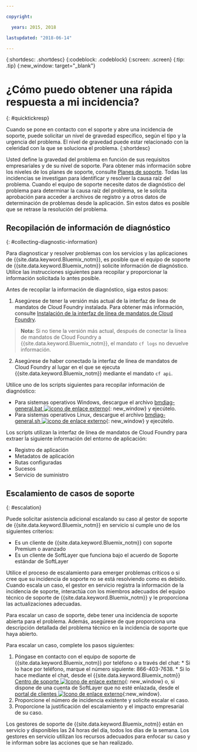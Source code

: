 ```yaml
---

copyright:

  years: 2015, 2018

lastupdated: "2018-06-14"

---
```



{:shortdesc: .shortdesc}
{:codeblock: .codeblock}
{:screen: .screen}
{:tip: .tip}
{:new_window: target="_blank"}


# ¿Cómo puedo obtener una rápida respuesta a mi incidencia?
{: #quicktickresp}

Cuando se pone en contacto con el soporte y abre una incidencia de soporte, puede solicitar un nivel de gravedad específico, según el tipo y la urgencia del problema. El nivel de gravedad puede estar relacionado con la celeridad con la que se soluciona el problema.
{:shortdesc}

Usted define la gravedad del problema en función de sus requisitos empresariales y de su nivel de soporte. Para obtener más información sobre los niveles de los planes de soporte, consulte [Planes de soporte](/docs/get-support/index.html). Todas las incidencias se investigan para identificar y resolver la causa raíz del problema. Cuando el equipo de soporte necesite datos de diagnóstico del problema para determinar la causa raíz del problema, se le solicita aprobación para acceder a archivos de registro y a otros datos de determinación de problemas desde la aplicación. Sin estos datos es posible que se retrase la resolución del problema.

## Recopilación de información de diagnóstico
{: #collecting-diagnostic-information}

Para diagnosticar y resolver problemas con los servicios y las aplicaciones de {{site.data.keyword.Bluemix_notm}}, es posible que el equipo de soporte de {{site.data.keyword.Bluemix_notm}} solicite información de diagnóstico. Utilice las instrucciones siguientes para recopilar y proporcionar la información solicitada lo antes posible.

Antes de recopilar la información de diagnóstico, siga estos pasos:

1. Asegúrese de tener la versión más actual de la interfaz de línea de mandatos de Cloud Foundry instalada. Para obtener más información, consulte [Instalación de la interfaz de línea de mandatos de Cloud Foundry](/docs/starters/install_cli.html).
>**Nota:** Si no tiene la versión más actual, después de conectar la línea de mandatos de Cloud Foundry a {{site.data.keyword.Bluemix_notm}}, el mandato `cf logs` no devuelve información.
2. Asegúrese de haber conectado la interfaz de línea de mandatos de Cloud Foundry al lugar en el que se ejecuta {{site.data.keyword.Bluemix_notm}} mediante el mandato `cf api`.

Utilice uno de los scripts siguientes para recopilar información de diagnóstico:

  * Para sistemas operativos Windows, descargue el archivo [bmdiag-general.bat ![icono de enlace externo](../icons/launch-glyph.svg "icono de enlace externo")](http://bluemix-mustgather.mybluemix.net/mustgather/general/bmdiag-general.bat){: new_window} y ejecútelo.
  * Para sistemas operativos Linux, descargue el archivo [bmdiag-general.sh ![icono de enlace externo](../icons/launch-glyph.svg "icono de enlace externo")](http://bluemix-mustgather.mybluemix.net/mustgather/general/bmdiag-general.sh){: new_window} y ejecútelo.

Los scripts utilizan la interfaz de línea de mandatos de Cloud Foundry para extraer la siguiente información del entorno de aplicación:
  * Registro de aplicación
  * Metadatos de aplicación
  * Rutas configuradas
  * Sucesos
  * Servicio de suministro

## Escalamiento de casos de soporte
{: #escalation}

Puede solicitar asistencia adicional escalando su caso al gestor de soporte de {{site.data.keyword.Bluemix_notm}} en servicio si cumple uno de los siguientes criterios:
  * Es un cliente de {{site.data.keyword.Bluemix_notm}} con soporte Premium o avanzado
  * Es un cliente de SoftLayer que funciona bajo el acuerdo de Soporte estándar de SoftLayer

Utilice el proceso de escalamiento para emerger problemas críticos o si cree que su incidencia de soporte no se está resolviendo como es debido. Cuando escala un caso, el gestor en servicio registra la información de la incidencia de soporte, interactúa con los miembros adecuados del equipo técnico de soporte de {{site.data.keyword.Bluemix_notm}} y le proporciona las actualizaciones adecuadas.

Para escalar un caso de soporte, debe tener una incidencia de soporte abierta para el problema.  Además, asegúrese de que proporciona una descripción detallada del problema técnico en la incidencia de soporte que haya abierto.

 Para escalar un caso, complete los pasos siguientes:

  1. Póngase en contacto con el equipo de soporte de {{site.data.keyword.Bluemix_notm}} por teléfono o a través del chat:
    * Si lo hace por teléfono, marque el número siguiente: 866-403-7638.
    * Si lo hace mediante el chat, desde el {{site.data.keyword.Bluemix_notm}} [Centro de soporte ![Icono de enlace externo](../icons/launch-glyph.svg "Icono de enlace externo")](https://console.bluemix.net/unifiedsupport/supportcenter){: new_window} o, si dispone de una cuenta de SoftLayer que no esté enlazada, desde el [portal de clientes ![Icono de enlace externo](../icons/launch-glyph.svg)](https://control.softlayer.com/){:new_window}.
  2. Proporcione el número de incidencia existente y solicite escalar el caso.
  3. Proporcione la justificación del escalamiento y el impacto empresarial de su caso.

Los gestores de soporte de {{site.data.keyword.Bluemix_notm}} están en servicio y disponibles las 24 horas del día, todos los días de la semana. Los gestores en servicio utilizan los recursos adecuados para enfocar su caso y le informan sobre las acciones que se han realizado.

